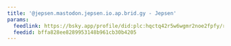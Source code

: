 ```yaml
---
title: '@jepsen.mastodon.jepsen.io.ap.brid.gy - Jepsen'
params:
  feedlink: https://bsky.app/profile/did:plc:hqctq42r5w6wgmr2noe2fpfy/rss
  feedid: bffa828ee8289953148b961cb30b4205
---
```

